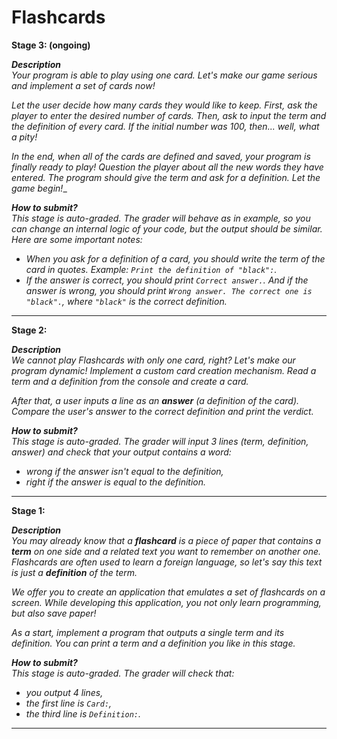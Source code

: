 # Flashcards

**Stage 3: (ongoing)**

_**Description**<br>
Your program is able to play using one card. Let's make our game serious and implement a set of cards now!_

_Let the user decide how many cards they would like to keep. First, ask the player to enter the desired number of cards. Then, ask to input the term and the definition of every card. If the initial number was 100, then... well, what a pity!_

_In the end, when all of the cards are defined and saved, your program is finally ready to play! Question the player about all the new words they have entered. The program should give the term and ask for a definition. Let the game begin!__

_**How to submit?**<br>
This stage is auto-graded. The grader will behave as in example, so you can change an internal logic of your code, but the output should be similar. Here are some important notes:<br>_

* _When you ask for a definition of a card, you should write the term of the card in quotes. Example: `Print the definition of "black":`._
* _If the answer is correct, you should print `Correct answer.`. And if the answer is wrong, you should print `Wrong answer. The correct one is "black".`, where `"black"` is the correct definition._
***
**Stage 2:**

_**Description**<br>
We cannot play Flashcards with only one card, right? Let's make our program dynamic! Implement a custom card creation mechanism. Read a term and a definition from the console and create a card._

_After that, a user inputs a line as an **answer** (a definition of the card). Compare the user's answer to the correct definition and print the verdict._

_**How to submit?**<br>
This stage is auto-graded. The grader will input 3 lines (term, definition, answer) and check that your output contains a word:<br>_
* _wrong if the answer isn't equal to the definition,_
* _right if the answer is equal to the definition._

***
**Stage 1:**

_**Description**<br>
You may already know that a **flashcard** is a piece of paper that contains a **term** on one side and a related text you want to remember on another one. Flashcards are often used to learn a foreign language, so let's say this text is just a **definition** of the term._

_We offer you to create an application that emulates a set of flashcards on a screen. While developing this application, you not only learn programming, but also save paper!_

_As a start, implement a program that outputs a single term and its definition. You can print a term and a definition you like in this stage._

_**How to submit?**<br>
This stage is auto-graded. The grader will check that:<br>_
* _you output 4 lines,_
* _the first line is `Card:`,_
* _the third line is `Definition:`._

***
